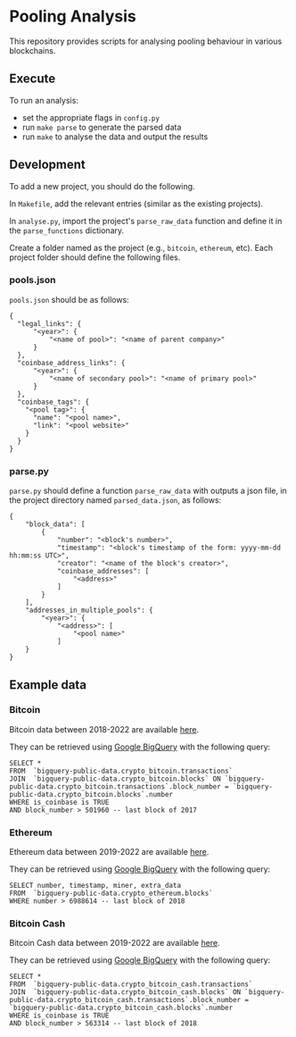 # Pooling Analysis

This repository provides scripts for analysing pooling behaviour in various blockchains.

## Execute

To run an analysis:
- set the appropriate flags in `config.py`
- run `make parse` to generate the parsed data
- run `make` to analyse the data and output the results

## Development

To add a new project, you should do the following.

In `Makefile`, add the relevant entries (similar as the existing projects).

In `analyse.py`, import the project's `parse_raw_data` function and define it in the `parse_functions` dictionary.

Create a folder named as the project (e.g., `bitcoin`, `ethereum`, etc). Each project folder should define the following files.

### pools.json

`pools.json` should be as follows:

```
{
  "legal_links": {
      "<year>": {
          "<name of pool>": "<name of parent company>"
      }
  },
  "coinbase_address_links": {
      "<year>": {
          "<name of secondary pool>": "<name of primary pool>"
      }
  },
  "coinbase_tags": {
    "<pool tag>": {
      "name": "<pool name>",
      "link": "<pool website>"
    }
  }
}
```

### parse.py

`parse.py` should define a function `parse_raw_data` with outputs a json file, in the project directory named `parsed_data.json`, as follows:

```
{
    "block_data": [
        {
            "number": "<block's number>",
            "timestamp": "<block's timestamp of the form: yyyy-mm-dd hh:mm:ss UTC>",
            "creator": "<name of the block's creator>",
            "coinbase_addresses": [
                "<address>"
            ]
        }
    ],
    "addresses_in_multiple_pools": {
        "<year>": {
            "<address>": [
                "<pool name>"
            ]
    }
}
```


## Example data

### Bitcoin

Bitcoin data between 2018-2022 are available [here](https://drive.google.com/file/d/1-bwOew789plh4L988S_AejGJmmy4Zlrn/view).

They can be retrieved using [Google BigQuery](https://console.cloud.google.com/bigquery) with the following query:

```
SELECT *
FROM  `bigquery-public-data.crypto_bitcoin.transactions`
JOIN  `bigquery-public-data.crypto_bitcoin.blocks` ON `bigquery-public-data.crypto_bitcoin.transactions`.block_number = `bigquery-public-data.crypto_bitcoin.blocks`.number
WHERE is_coinbase is TRUE
AND block_number > 501960 -- last block of 2017
```

### Ethereum

Ethereum data between 2019-2022 are available [here](https://drive.google.com/file/d/1yh0hX_0_VesGxqraPd-qM1aSVNMqH63w/view).

They can be retrieved using [Google BigQuery](https://console.cloud.google.com/bigquery) with the following query:

```
SELECT number, timestamp, miner, extra_data
FROM  `bigquery-public-data.crypto_ethereum.blocks`
WHERE number > 6988614 -- last block of 2018
```

### Bitcoin Cash

Bitcoin Cash data between 2019-2022 are available [here](https://drive.google.com/file/d/1ljCQW3rrHRW-Pp8JlDvtKZHpLDBq62hr/view?usp=sharing).

They can be retrieved using [Google BigQuery](https://console.cloud.google.com/bigquery) with the following query:

```
SELECT *
FROM  `bigquery-public-data.crypto_bitcoin_cash.transactions`
JOIN  `bigquery-public-data.crypto_bitcoin_cash.blocks` ON `bigquery-public-data.crypto_bitcoin_cash.transactions`.block_number = `bigquery-public-data.crypto_bitcoin_cash.blocks`.number
WHERE is_coinbase is TRUE
AND block_number > 563314 -- last block of 2018
```
